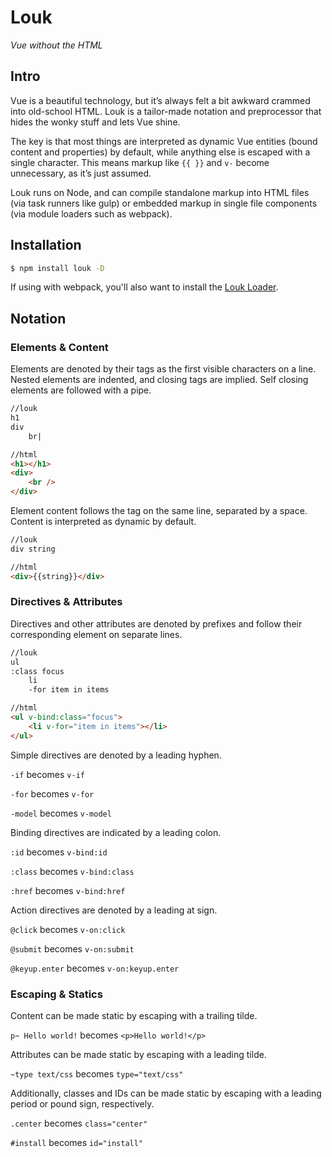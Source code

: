 # Louk
_Vue without the HTML_

## Intro

Vue is a beautiful technology, but it’s always felt a bit awkward crammed into old-school HTML. Louk is a tailor-made notation and preprocessor that hides the wonky stuff and lets Vue shine.

The key is that most things are interpreted as dynamic Vue entities (bound content and properties) by default, while anything else is escaped with a single character. This means markup like `{{ }}` and `v-` become unnecessary, as it’s just assumed.

Louk runs on Node, and can compile standalone markup into HTML files (via task runners like gulp) or embedded markup in single file components (via module loaders such as webpack).

## Installation
```sh
$ npm install louk -D
```
If using with webpack, you'll also want to install the [Louk Loader](https://github.com/agorischek/louk-loader).

## Notation

### Elements & Content

Elements are denoted by their tags as the first visible characters on a line. Nested elements are indented, and closing tags are implied. Self closing elements are followed with a pipe.

```html
//louk
h1
div
    br|

//html
<h1></h1>
<div>
    <br />
</div>
```

Element content follows the tag on the same line, separated by a space. Content is interpreted as dynamic by default.

```html
//louk
div string

//html
<div>{{string}}</div>
```

### Directives & Attributes

Directives and other attributes are denoted by prefixes and follow their corresponding element on separate lines.

```html
//louk
ul
:class focus
    li
    -for item in items

//html
<ul v-bind:class="focus">
    <li v-for="item in items"></li>
</ul>
```

Simple directives are denoted by a leading hyphen.

`-if` becomes `v-if`

`-for` becomes `v-for`

`-model` becomes `v-model`


Binding directives are indicated by a leading colon.

`:id` becomes `v-bind:id`

`:class` becomes `v-bind:class`

`:href` becomes `v-bind:href`


Action directives are denoted by a leading at sign.

`@click` becomes `v-on:click`

`@submit` becomes `v-on:submit`

`@keyup.enter` becomes `v-on:keyup.enter`


### Escaping & Statics

Content can be made static by escaping with a trailing tilde.

`p~ Hello world!` becomes `<p>Hello world!</p>`

Attributes can be made static by escaping with a leading tilde.

`~type text/css` becomes `type="text/css"`

Additionally, classes and IDs can be made static by escaping with a leading period or pound sign, respectively.

`.center` becomes `class="center"`

`#install` becomes `id="install"`
